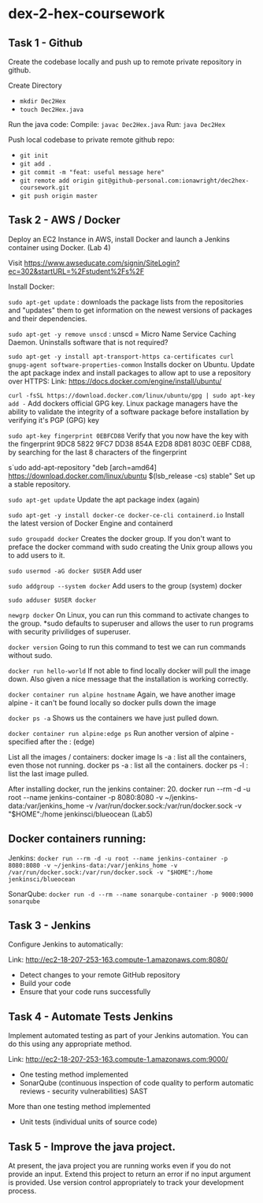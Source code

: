 # dex-2-hex-coursework

## Task 1 - Github
Create the codebase locally and push up to remote private repository in github.

Create Directory
- `mkdir Dec2Hex`
- `touch Dec2Hex.java`

Run the java code:
Compile:   `javac Dec2Hex.java`
Run: `java Dec2Hex`

Push local codebase to private remote github repo:
- `git init`
- `git add .`
- `git commit -m "feat: useful message here"`
- `git remote add origin git@github-personal.com:ionawright/dec2hex-coursework.git`
- `git push origin master`

## Task 2 - AWS / Docker
Deploy an EC2 Instance in AWS, install Docker and launch a Jenkins container using Docker. (Lab 4)

Visit https://www.awseducate.com/signin/SiteLogin?ec=302&startURL=%2Fstudent%2Fs%2F

Install Docker:

`sudo apt-get update` : downloads the package lists from the repositories and "updates" them to get information on the newest versions of packages and their dependencies.

`sudo apt-get -y remove unscd` :
unscd = Micro Name Service Caching Daemon. Uninstalls software that is not required?

`sudo apt-get -y install apt-transport-https ca-certificates curl gnupg-agent software-properties-common` Installs docker on Ubuntu. Update the apt package index and install packages to allow apt to use a repository over HTTPS: Link: https://docs.docker.com/engine/install/ubuntu/

`curl -fsSL https://download.docker.com/linux/ubuntu/gpg | sudo apt-key add -` Add dockers official GPG key. Linux package managers have the ability to validate the integrity of a software package before installation by verifying it's PGP (GPG) key

`sudo apt-key fingerprint 0EBFCD88` Verify that you now have the key with the fingerprint 9DC8 5822 9FC7 DD38 854A E2D8 8D81 803C 0EBF CD88, by searching for the last 8 characters of the fingerprint

s`udo add-apt-repository "deb [arch=amd64] https://download.docker.com/linux/ubuntu $(lsb_release -cs) stable" Set up a stable repository.

`sudo apt-get update` Update the apt package index (again)

`sudo apt-get -y install docker-ce docker-ce-cli containerd.io` Install the latest version of Docker Engine and containerd

`sudo groupadd docker` Creates the docker group. If you don't want to preface the docker command with sudo creating the Unix group allows you to add users to it.

`sudo usermod -aG docker $USER` Add user

`sudo addgroup --system docker` Add users to the group (system) docker

`sudo adduser $USER docker`

`newgrp docker` On Linux, you can run this command to activate changes to the group.
*sudo defaults to superuser and allows the user to run programs with security privilidges of superuser.

`docker version` Going to run this command to test we can run commands without sudo.

`docker run hello-world` If not able to find locally docker will pull the image down. Also given a nice message that the installation is working correctly.

`docker container run alpine hostname` Again, we have another image alpine - it can't be found locally so docker pulls down the image

`docker ps -a` Shows us the containers we have just pulled down.

`docker container run alpine:edge ps` Run another version of alpine - specified after the : (edge)

List all the images / containers: docker image ls -a : list all the containers, even those not running. docker ps -a : list all the containers. docker ps -l : list the last image pulled.

After installing docker, run the jenkins container: 20. docker run --rm -d -u root --name jenkins-container -p 8080:8080 -v ~/jenkins-data:/var/jenkins_home -v /var/run/docker.sock:/var/run/docker.sock -v "$HOME":/home jenkinsci/blueocean (Lab5)

## Docker containers running: 

Jenkins:
`docker run --rm -d -u root --name jenkins-container -p 8080:8080 -v ~/jenkins-data:/var/jenkins_home -v /var/run/docker.sock:/var/run/docker.sock -v "$HOME":/home jenkinsci/blueocean`

SonarQube:
`docker run -d --rm --name sonarqube-container -p 9000:9000 sonarqube`

## Task 3 - Jenkins
Configure Jenkins to automatically:

Link: http://ec2-18-207-253-163.compute-1.amazonaws.com:8080/

- Detect changes to your remote GitHub repository 
- Build your code
- Ensure that your code runs successfully

## Task 4 - Automate Tests Jenkins
Implement automated testing as part of your Jenkins automation. You can do this using any appropriate method.

Link: http://ec2-18-207-253-163.compute-1.amazonaws.com:9000/

- One testing method implemented
- SonarQube (continuous inspection of code quality to perform automatic reviews - security vulnerabilities) SAST

More than one testing method implemented
- Unit tests (individual units of source code)


## Task 5 - Improve the java project.
At present, the java project you are running works even if you do not provide an input. Extend this project to return an error if no input argument is provided. Use version control appropriately to track your development process.

